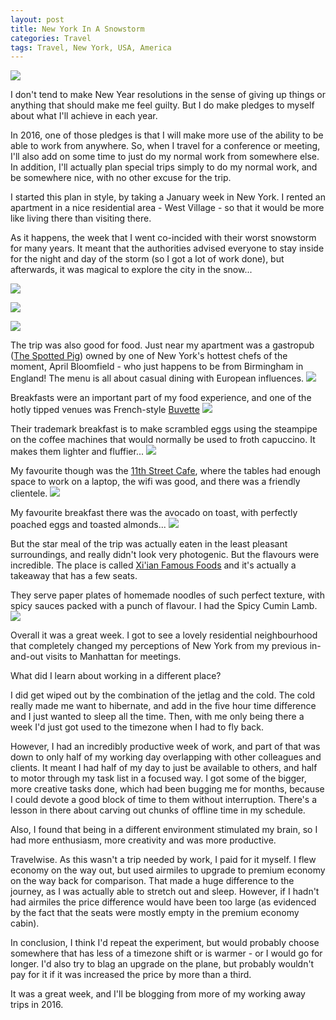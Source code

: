 ```yaml
---
layout: post
title: New York In A Snowstorm
categories: Travel
tags: Travel, New York, USA, America
---
```

![](https://farm2.staticflickr.com/1691/24486084242_de149c3a98_c.jpg)

I don't tend to make New Year resolutions in the sense of giving up things or anything that should make me feel guilty. But I do make pledges to myself about what I'll achieve in each year.

In 2016, one of those pledges is that I will make more use of the ability to be able to work from anywhere. So, when I travel for a conference or meeting, I'll also add on some time to just do my normal work from somewhere else. In addition, I'll actually plan special trips simply to do my normal work, and be somewhere nice, with no other excuse for the trip.

I started this plan in style, by taking a January week in New York. I rented an apartment in a nice residential area - West Village - so that it would be more like living there than visiting there.

As it happens, the week that I went co-incided with their worst snowstorm for many years. It meant that the authorities advised everyone to stay inside for the night and day of the storm (so I got a lot of work done), but afterwards, it was magical to explore the city in the snow...

![](https://farm2.staticflickr.com/1548/24594385495_70fbedd9ec_c.jpg)

![](https://farm2.staticflickr.com/1650/23967507943_748c0d1dcf_c.jpg)

![](https://farm2.staticflickr.com/1681/23966178634_9b94b353b4_c.jpg)

The trip was also good for food. Just near my apartment was a gastropub ([The Spotted Pig](http://www.thespottedpig.com/)) owned by one of New York's hottest chefs of the moment, April Bloomfield - who just happens to be from Birmingham in England! The menu is all about casual dining with European influences.
![](https://farm2.staticflickr.com/1443/24594400835_16a9e6c999_c.jpg)

Breakfasts were an important part of my food experience, and one of the hotly tipped venues was French-style [Buvette]()
![](https://farm2.staticflickr.com/1481/23967483983_baa0dfd36e_c.jpg)

Their trademark breakfast is to make scrambled eggs using the steampipe on the coffee machines that would normally be used to froth capuccino. It makes them lighter and fluffier...
![](https://farm2.staticflickr.com/1661/24568140746_96dcf08ac4_c.jpg)

My favourite though was the [11th Street Cafe](), where the tables had enough space to work on a laptop, the wifi was good, and there was a friendly clientele.
![](https://farm2.staticflickr.com/1529/24512142071_0367a77984_c.jpg)

My favourite breakfast there was the avocado on toast, with perfectly poached eggs and toasted almonds...
![](https://farm2.staticflickr.com/1584/24486086122_1a0b498cec_c.jpg)

But the star meal of the trip was actually eaten in the least pleasant surroundings, and really didn't look very photogenic. But the flavours were incredible.
The place is called [Xi'ian Famous Foods](http://xianfoods.com/locations/midtown/) and it's actually a takeaway that has a few seats.

They serve paper plates of homemade noodles of such perfect texture, with spicy sauces packed with a punch of flavour. I had the Spicy Cumin Lamb.
![](https://farm2.staticflickr.com/1622/24568201636_1b434c168a_c.jpg)

Overall it was a great week. I got to see a lovely residential neighbourhood that completely changed my perceptions of New York from my previous in-and-out visits to Manhattan for meetings.

What did I learn about working in a different place?

I did get wiped out by the combination of the jetlag and the cold. The cold really made me want to hibernate, and add in the five hour time difference and I just wanted to sleep all the time. Then, with me only being there a week I'd just got used to the timezone when I had to fly back.

However, I had an incredibly productive week of work, and part of that was down to only half of my working day overlapping with other colleagues and clients. It meant I had half of my day to just be available to others, and half to motor through my task list in a focused way. I got some of the bigger, more creative tasks done, which had been bugging me for months, because I could devote a good block of time to them without interruption. There's a lesson in there about carving out chunks of offline time in my schedule.

Also, I found that being in a different environment stimulated my brain, so I had more enthusiasm, more creativity and was more productive.

Travelwise. As this wasn't a trip needed by work, I paid for it myself. I flew economy on the way out, but used airmiles to upgrade to premium economy on the way back for comparison. That made a huge difference to the journey, as I was actually able to stretch out and sleep. However, if I hadn't had airmiles the price difference would have been too large (as evidenced by the fact that the seats were mostly empty in the premium economy cabin).

In conclusion, I think I'd repeat the experiment, but would probably choose somewhere that has less of a timezone shift or is warmer - or I would go for longer. I'd also try to blag an upgrade on the plane, but probably wouldn't pay for it if it was increased the price by more than a third.

It was a great week, and I'll be blogging from more of my working away trips in 2016.
